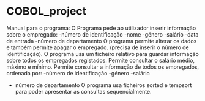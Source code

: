 # COBOL_project

Manual para o programa:
O Programa pede ao utilizador inserir informação sobre o empregado:
-número de identificação
-nome
-género
-salário
-data de entrada
-número de departamento
O programa permite alterar os dados e também permite apagar o empregado.
 (precisa de inserir o número de identificação).
O programa usa um ficheiro relativo para guardar informação sobre todos os empregados registados.
Permite consultar o salário médio, máximo e mínimo.
Permite consultar a informação de todos os empregados, ordenada por:
-número de identificação
-género
-salário
- número de departamento
O programa usa ficheiros sorted e tempsort  para poder apresentar as consultas sequencialmente.
